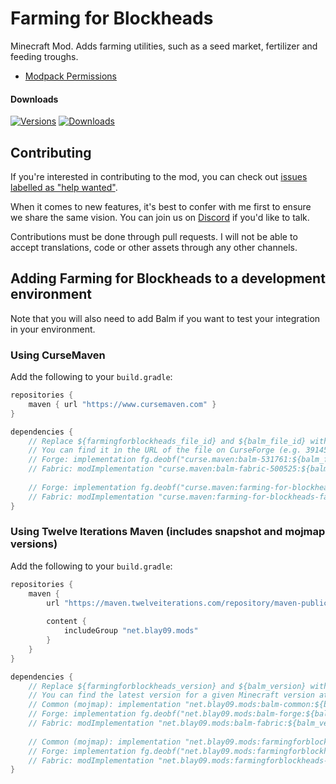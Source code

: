 # Farming for Blockheads

Minecraft Mod. Adds farming utilities, such as a seed market, fertilizer and feeding troughs.

- [Modpack Permissions](https://mods.twelveiterations.com/permissions)

#### Downloads

[![Versions](http://cf.way2muchnoise.eu/versions/261924_latest.svg)](https://www.curseforge.com/minecraft/mc-mods/farming-for-blockheads)
[![Downloads](http://cf.way2muchnoise.eu/full_261924_downloads.svg)](https://www.curseforge.com/minecraft/mc-mods/farming-for-blockheads)

## Contributing

If you're interested in contributing to the mod, you can check
out [issues labelled as "help wanted"](https://github.com/TwelveIterationMods/FarmingForBlockheads/issues?q=is%3Aopen+is%3Aissue+label%3A%22help+wanted%22).

When it comes to new features, it's best to confer with me first to ensure we share the same vision. You can join us on [Discord](https://discord.gg/VAfZ2Nau6j) if you'd like to talk.

Contributions must be done through pull requests. I will not be able to accept translations, code or other assets through any other channels.

## Adding Farming for Blockheads to a development environment

Note that you will also need to add Balm if you want to test your integration in your environment.

### Using CurseMaven

Add the following to your `build.gradle`:

```groovy
repositories {
    maven { url "https://www.cursemaven.com" }
}

dependencies {
    // Replace ${farmingforblockheads_file_id} and ${balm_file_id} with the id of the file you want to depend on.
    // You can find it in the URL of the file on CurseForge (e.g. 3914527).
    // Forge: implementation fg.deobf("curse.maven:balm-531761:${balm_file_id}")
    // Fabric: modImplementation "curse.maven:balm-fabric-500525:${balm_file_id}"
    
    // Forge: implementation fg.deobf("curse.maven:farming-for-blockheads-261924:${farmingforblockheads_file_id}")
    // Fabric: modImplementation "curse.maven:farming-for-blockheads-fabric-554586:${farmingforblockheads_file_id}"
}
```

### Using Twelve Iterations Maven (includes snapshot and mojmap versions)

Add the following to your `build.gradle`:

```groovy
repositories {
    maven { 
        url "https://maven.twelveiterations.com/repository/maven-public/" 
        
        content {
            includeGroup "net.blay09.mods"
        }
    }
}

dependencies {
    // Replace ${farmingforblockheads_version} and ${balm_version} with the version you want to depend on. 
    // You can find the latest version for a given Minecraft version at https://maven.twelveiterations.com/service/rest/repository/browse/maven-public/net/blay09/mods/balm-common/ and https://maven.twelveiterations.com/service/rest/repository/browse/maven-public/net/blay09/mods/farmingforblockheads-common/
    // Common (mojmap): implementation "net.blay09.mods:balm-common:${balm_version}"
    // Forge: implementation fg.deobf("net.blay09.mods:balm-forge:${balm_version}")
    // Fabric: modImplementation "net.blay09.mods:balm-fabric:${balm_version}"
    
    // Common (mojmap): implementation "net.blay09.mods:farmingforblockheads-common:${farmingforblockheads_version}"
    // Forge: implementation fg.deobf("net.blay09.mods:farmingforblockheads-forge:${farmingforblockheads_version}")
    // Fabric: modImplementation "net.blay09.mods:farmingforblockheads-fabric:${farmingforblockheads_version}"
}
```
